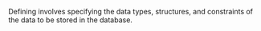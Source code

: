 Defining involves specifying the data types, structures, and constraints of the data to be stored in the database.
